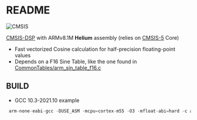 # README

![CMSIS](http://www.keil.com/pack/doc/CMSIS/General/html/CMSIS_Logo_Final.png)


[CMSIS-DSP](https://github.com/ARM-software/CMSIS-DSP) with ARMv8.1M **Helium** assembly (relies on [CMSIS-5](https://github.com/ARM-software/CMSIS_5) Core)


 - Fast vectorized Cosine calculation for half-precision floating-point values
 - Depends on a F16 Sine Table, like the one found in [CommonTables/arm_sin_table_f16.c](https://github.com/ARM-software/EndpointAI/tree/master/Kernels/ARM-Optimized/DSP/Source/CommonTables/arm_sin_table_f16.c)



## BUILD

 - GCC 10.3-2021.10 example

```cpp
 arm-none-eabi-gcc -DUSE_ASM -mcpu=cortex-m55 -O3 -mfloat-abi=hard -c arm_vcos_f16.c -o arm_vcos_f16.o -I .. -I$(CMSIS_DSP_ROOT)/PrivateInclude/ -I $(CMSIS_DSP_ROOT)/Include/ -I $(CMSIS_5_ROOT)/CMSIS/Core/Include/
 ```


